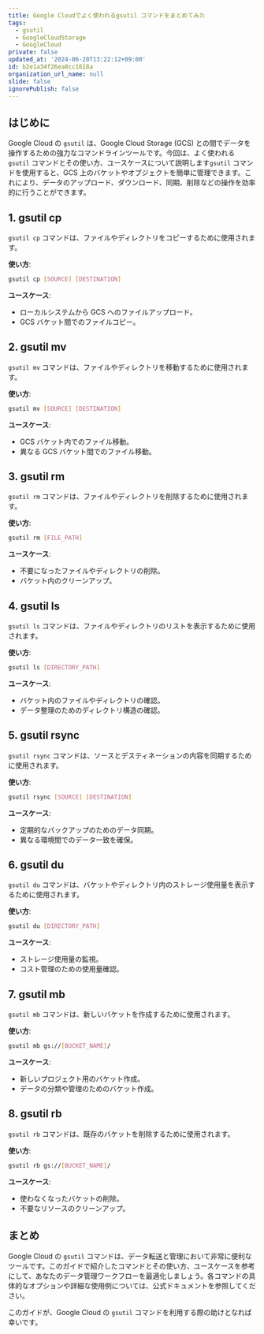 ```yaml
---
title: Google Cloudでよく使われるgsutil コマンドをまとめてみた
tags:
  - gsutil
  - GoogleCloudStorage
  - GoogleCloud
private: false
updated_at: '2024-06-20T13:22:12+09:00'
id: b2e1a34f26ea8cc1618a
organization_url_name: null
slide: false
ignorePublish: false
---
```

## はじめに
Google Cloud の `gsutil` は、Google Cloud Storage (GCS) との間でデータを操作するための強力なコマンドラインツールです。今回は、よく使われる `gsutil` コマンドとその使い方、ユースケースについて説明します`gsutil` コマンドを使用すると、GCS 上のバケットやオブジェクトを簡単に管理できます。これにより、データのアップロード、ダウンロード、同期、削除などの操作を効率的に行うことができます。

## 1. gsutil cp
`gsutil cp` コマンドは、ファイルやディレクトリをコピーするために使用されます。

**使い方**:
```sh
gsutil cp [SOURCE] [DESTINATION]
```
**ユースケース**:
- ローカルシステムから GCS へのファイルアップロード。
- GCS バケット間でのファイルコピー。

## 2. gsutil mv
`gsutil mv` コマンドは、ファイルやディレクトリを移動するために使用されます。

**使い方**:
```sh
gsutil mv [SOURCE] [DESTINATION]
```
**ユースケース**:
- GCS バケット内でのファイル移動。
- 異なる GCS バケット間でのファイル移動。

## 3. gsutil rm
`gsutil rm` コマンドは、ファイルやディレクトリを削除するために使用されます。

**使い方**:
```sh
gsutil rm [FILE_PATH]
```
**ユースケース**:
- 不要になったファイルやディレクトリの削除。
- バケット内のクリーンアップ。

## 4. gsutil ls
`gsutil ls` コマンドは、ファイルやディレクトリのリストを表示するために使用されます。

**使い方**:
```sh
gsutil ls [DIRECTORY_PATH]
```
**ユースケース**:
- バケット内のファイルやディレクトリの確認。
- データ整理のためのディレクトリ構造の確認。

## 5. gsutil rsync
`gsutil rsync` コマンドは、ソースとデスティネーションの内容を同期するために使用されます。

**使い方**:
```sh
gsutil rsync [SOURCE] [DESTINATION]
```
**ユースケース**:
- 定期的なバックアップのためのデータ同期。
- 異なる環境間でのデータ一致を確保。

## 6. gsutil du
`gsutil du` コマンドは、バケットやディレクトリ内のストレージ使用量を表示するために使用されます。

**使い方**:
```sh
gsutil du [DIRECTORY_PATH]
```
**ユースケース**:
- ストレージ使用量の監視。
- コスト管理のための使用量確認。

## 7. gsutil mb
`gsutil mb` コマンドは、新しいバケットを作成するために使用されます。

**使い方**:
```sh
gsutil mb gs://[BUCKET_NAME]/
```
**ユースケース**:
- 新しいプロジェクト用のバケット作成。
- データの分類や管理のためのバケット作成。

## 8. gsutil rb
`gsutil rb` コマンドは、既存のバケットを削除するために使用されます。

**使い方**:
```sh
gsutil rb gs://[BUCKET_NAME]/
```
**ユースケース**:
- 使わなくなったバケットの削除。
- 不要なリソースのクリーンアップ。

## まとめ
Google Cloud の `gsutil` コマンドは、データ転送と管理において非常に便利なツールです。このガイドで紹介したコマンドとその使い方、ユースケースを参考にして、あなたのデータ管理ワークフローを最適化しましょう。各コマンドの具体的なオプションや詳細な使用例については、公式ドキュメントを参照してください。

このガイドが、Google Cloud の `gsutil` コマンドを利用する際の助けとなれば幸いです。
